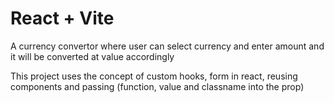 # React + Vite

A currency convertor where user can select currency and enter amount
and it will be converted at value accordingly

This project uses the concept of custom hooks, form in react, reusing components and passing (function, value and classname into the prop)